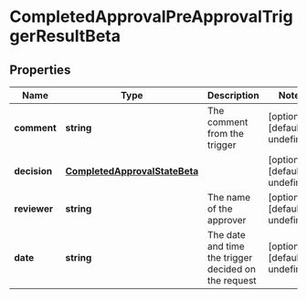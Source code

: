 # CompletedApprovalPreApprovalTriggerResultBeta

## Properties

Name | Type | Description | Notes
------------ | ------------- | ------------- | -------------
**comment** | **string** | The comment from the trigger | [optional] [default to undefined]
**decision** | [**CompletedApprovalStateBeta**](CompletedApprovalStateBeta.md) |  | [optional] [default to undefined]
**reviewer** | **string** | The name of the approver | [optional] [default to undefined]
**date** | **string** | The date and time the trigger decided on the request | [optional] [default to undefined]

